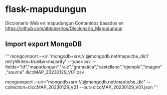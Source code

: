 # flask-mapudungun
Diccionario Web en mapudungun
Contenidos basados en https://github.com/aldoberrios/Diccionario_Mapudungun

## Import export MongoDB

'''
mongoimport --uri 'mongodb+srv://<usuario>:<senha>@<id>mongodb.net/mapuche_dic?retryWrites=true&w=majority' --type=csv --fields="id","mapudungun","raiz","gramatica","castellano","ejemplo","imagen","source" diccMAP_20230129_V01.csv

mongoexport --uri="mongodb+srv://<usuario>:<senha>@<id>mongodb.net/mapuche_dic"  --collection=diccMAP_20230129_V01  --out=diccMAP_20230129_V01.json
  '''
